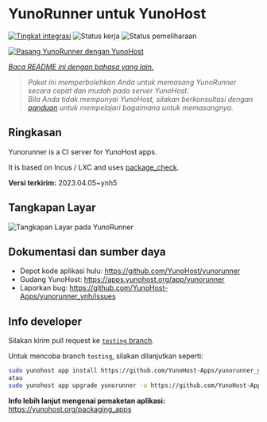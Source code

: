 <!--
N.B.: README ini dibuat secara otomatis oleh <https://github.com/YunoHost/apps/tree/master/tools/readme_generator>
Ini TIDAK boleh diedit dengan tangan.
-->

# YunoRunner untuk YunoHost

[![Tingkat integrasi](https://apps.yunohost.org/badge/integration/yunorunner)](https://ci-apps.yunohost.org/ci/apps/yunorunner/)
![Status kerja](https://apps.yunohost.org/badge/state/yunorunner)
![Status pemeliharaan](https://apps.yunohost.org/badge/maintained/yunorunner)

[![Pasang YunoRunner dengan YunoHost](https://install-app.yunohost.org/install-with-yunohost.svg)](https://install-app.yunohost.org/?app=yunorunner)

*[Baca README ini dengan bahasa yang lain.](./ALL_README.md)*

> *Paket ini memperbolehkan Anda untuk memasang YunoRunner secara cepat dan mudah pada server YunoHost.*  
> *Bila Anda tidak mempunyai YunoHost, silakan berkonsultasi dengan [panduan](https://yunohost.org/install) untuk mempelajari bagaimana untuk memasangnya.*

## Ringkasan

Yunorunner is a CI server for YunoHost apps.

It is based on Incus / LXC and uses [package_check](https://github.com/YunoHost/package_check).


**Versi terkirim:** 2023.04.05~ynh5

## Tangkapan Layar

![Tangkapan Layar pada YunoRunner](./doc/screenshots/screenshot.png)

## Dokumentasi dan sumber daya

- Depot kode aplikasi hulu: <https://github.com/YunoHost/yunorunner>
- Gudang YunoHost: <https://apps.yunohost.org/app/yunorunner>
- Laporkan bug: <https://github.com/YunoHost-Apps/yunorunner_ynh/issues>

## Info developer

Silakan kirim pull request ke [`testing` branch](https://github.com/YunoHost-Apps/yunorunner_ynh/tree/testing).

Untuk mencoba branch `testing`, silakan dilanjutkan seperti:

```bash
sudo yunohost app install https://github.com/YunoHost-Apps/yunorunner_ynh/tree/testing --debug
atau
sudo yunohost app upgrade yunorunner -u https://github.com/YunoHost-Apps/yunorunner_ynh/tree/testing --debug
```

**Info lebih lanjut mengenai pemaketan aplikasi:** <https://yunohost.org/packaging_apps>
